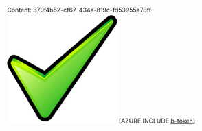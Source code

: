 Content: 370f4b52-cf67-434a-819c-fd53955a78ff![image](1183e45f-0efe-4fe0-a7bc-2afdcf76935b.png)
[AZURE.INCLUDE [b-token](77300aa2-9bc3-48b4-ab2b-c6dfeb63e245.md)]
